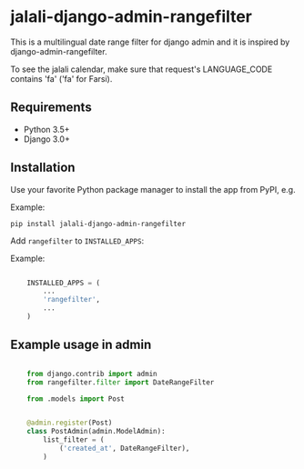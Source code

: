 jalali-django-admin-rangefilter
========================

This is a multilingual date range filter for django admin and it is inspired by django-admin-rangefilter.

To see the jalali calendar, make sure that request's LANGUAGE_CODE contains 'fa' ('fa' for Farsi).


Requirements
------------

* Python 3.5+
* Django 3.0+


Installation
------------

Use your favorite Python package manager to install the app from PyPI, e.g.

Example:

``pip install jalali-django-admin-rangefilter``


Add ``rangefilter`` to ``INSTALLED_APPS``:

Example:

```python

    INSTALLED_APPS = (
        ...
        'rangefilter',
        ...
    )
```


Example usage in admin
-------------

```python

    from django.contrib import admin
    from rangefilter.filter import DateRangeFilter

    from .models import Post


    @admin.register(Post)
    class PostAdmin(admin.ModelAdmin):
        list_filter = (
            ('created_at', DateRangeFilter),
        )
```
